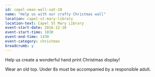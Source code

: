 ```yaml
---
id: capel-xmas-wall-sat-10
name: "Help us with our crafty Christmas wall"
location: capel-st-mary-library
location-text: Capel St Mary Library
event-start-date: 2016-12-10
event-start-time: 1030
event-end-time: 1430
event-category: christmas
breadcrumb: y
---
```


Help us create a wonderful hand print Christmas display!

Wear an old top. Under 8s must be accompanied by a responsible adult.
